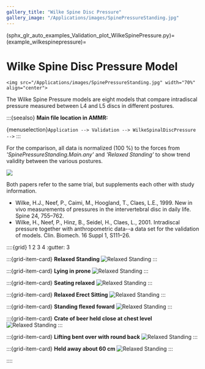 ```yaml
---
gallery_title: "Wilke Spine Disc Pressure"
gallery_image: "/Applications/images/SpinePressureStanding.jpg"
---
```


(sphx_glr_auto_examples_Validation_plot_WilkeSpinePressure.py)=
(example_wilkespinepressure)=
# Wilke Spine Disc Pressure Model

````{sidebar}
<img src="/Applications/images/SpinePressureStanding.jpg" width="70%" align="center">
````

The Wilke Spine Pressure models are eight models that compare intradiscal pressure measured between L4 and L5 discs in different postures.

:::{seealso}
**Main file location in AMMR:**

{menuselection}`Application --> Validation --> WilkeSpinalDiscPressure -->`
:::


For the comparison, all data is normalized (100 %) to the forces from *'SpinePressureStanding.Main.any'*  and *'Relaxed Standing'* to show trend validity between the various postures.

<img src="/Applications/Validation/wilke.svg" align="center">


Both papers refer to the same trial, but supplements each other with study information.

- Wilke, H.J., Neef, P., Caimi, M., Hoogland, T., Claes, L.E., 1999. New in vivo measurements of pressures in the intervertebral disc in daily life. Spine 24, 755–762.
- Wilke, H., Neef, P., Hinz, B., Seidel, H., Claes, L., 2001. Intradiscal pressure together with anthropometric data--a data set for the validation of models. Clin. Biomech. 16 Suppl 1, S111–26.

::::{grid} 1 2 3 4
:gutter: 3

:::{grid-item-card} **Relaxed Standing**
![Relaxed Standing](/Applications/images/SpinePressureStanding.jpg)
:::


:::{grid-item-card} **Lying in prone**
![Relaxed Standing](/Applications/images/SpinePressureLyingOnBack.jpg)
:::

:::{grid-item-card} **Seating relaxed**
![Relaxed Standing](/Applications/images/SpinePressureSeatingRelaxed.jpg)
:::

:::{grid-item-card} **Relaxed Erect Sitting**
![Relaxed Standing](/Applications/images/SpinePressureSeatingStraitNoSupport.jpg)
:::

:::{grid-item-card} **Standing flexed foward**
![Relaxed Standing](/Applications/images/SpinePressureStandingFlexed.jpg)
:::


:::{grid-item-card} **Crate of beer held close at chest level**
![Relaxed Standing](/Applications/images/SpinePressureStandingLiftClose.jpg)
:::

:::{grid-item-card} **Lifting bent over with round back**
![Relaxed Standing](/Applications/images/SpinePressureStandingLiftFlexed.jpg)
:::

:::{grid-item-card} **Held away about 60 cm**
![Relaxed Standing](/Applications/images/SpinePressureStandingLiftStretchedArms.jpg)
:::

::::




